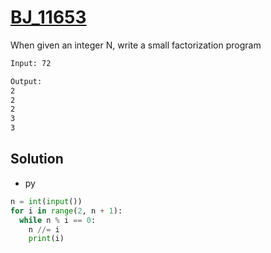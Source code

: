 # [BJ_11653](https://acmicpc.net/problem/11653)

When given an integer N, write a small factorization program

```txt
Input: 72

Output:
2
2
2
3
3
```

## Solution

* py

```py
n = int(input())
for i in range(2, n + 1):
  while n % i == 0:
    n //= i
    print(i)
```
